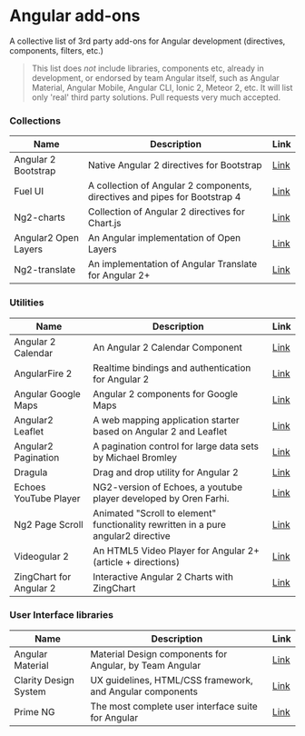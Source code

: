 # Angular add-ons

A collective list of 3rd party add-ons for Angular development (directives, components, filters, etc.)

> This list does *not* include libraries, components etc, already in development, or endorsed by team Angular itself, 
   such as Angular Material, Angular Mobile, Angular CLI, Ionic 2, Meteor 2, etc. It will list only 'real' third party solutions. 
   Pull requests very much accepted.
   
### Collections
| Name | Description | Link |
|---|---|---|
| Angular 2 Bootstrap | Native Angular 2 directives for Bootstrap | [Link](http://valor-software.com/ng2-bootstrap/#/)|
| Fuel UI | A collection of Angular 2 components, directives and pipes for Bootstrap 4 | [Link](http://fuelinteractive.github.io/fuel-ui/)|
| Ng2-charts | Collection of Angular 2  directives for Chart.js | [Link](http://valor-software.com/ng2-charts/)|
| Angular2 Open Layers | An Angular implementation of Open Layers | [Link](https://www.npmjs.com/package/angular2-openlayers)|
| Ng2-translate | An implementation of Angular Translate for Angular 2+ | [Link](https://www.npmjs.com/package/ng2-translate)|
   
### Utilities
| Name | Description | Link |
|---|---|---|
| Angular 2 Calendar | An Angular 2 Calendar Component | [Link](https://mattlewis92.github.io/angular2-calendar/demo/)|
| AngularFire 2| Realtime bindings and authentication for Angular 2 | [Link](https://angularfire2.com/api/)|
| Angular Google Maps | Angular 2 components for Google Maps | [Link](https://angular-maps.com/)|
| Angular2 Leaflet | A web mapping application starter based on Angular 2 and Leaflet | [Link](https://github.com/haoliangyu/angular2-leaflet-starter)|
| Angular2 Pagination | A pagination control for large data sets by Michael Bromley | [Link](http://michaelbromley.github.io/ng2-pagination/)|
| Dragula | Drag and drop utility for Angular 2 | [Link](https://github.com/valor-software/ng2-dragula)|
| Echoes YouTube Player | NG2-version of Echoes, a youtube player developed by Oren Farhi.| [Link](https://github.com/orizens/echoes-ng2)|
| Ng2 Page Scroll | Animated "Scroll to element" functionality rewritten in a pure angular2 directive |[Link](https://github.com/Nolanus/ng2-page-scroll)|
| Videogular 2 | An HTML5 Video Player for Angular 2+ (article + directions) | [Link](https://www.toptal.com/angular-js/angular-video-player-videogular)|
| ZingChart for Angular 2 | Interactive Angular 2 Charts with ZingChart | [Link](https://scotch.io/tutorials/interactive-angular-2-charts-with-zingchart)|

### User Interface libraries
| Name | Description | Link |
|---|---|---|
| Angular Material | Material Design components for Angular, by Team Angular | [Link](https://material.angular.io/)|
| Clarity Design System | UX guidelines, HTML/CSS framework, and Angular components | [Link](https://vmware.github.io/clarity/)|
| Prime NG | The most complete user interface suite for Angular | [Link](https://www.primefaces.org/primeng/#/)|
